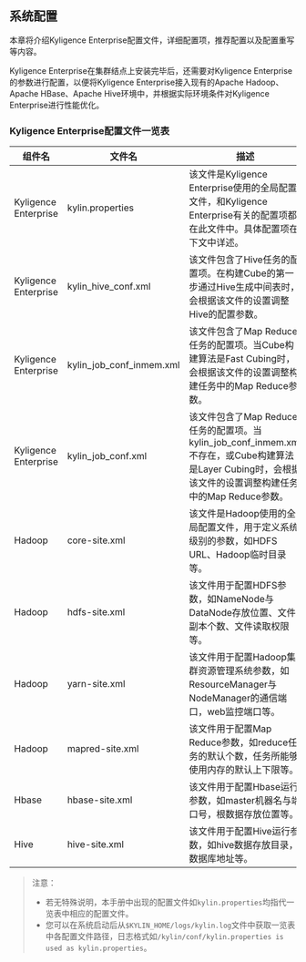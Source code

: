 ## 系统配置

本章将介绍Kyligence Enterprise配置文件，详细配置项，推荐配置以及配置重写等内容。

Kyligence Enterprise在集群结点上安装完毕后，还需要对Kyligence Enterprise的参数进行配置，以便将Kyligence Enterprise接入现有的Apache Hadoop、Apache HBase、Apache Hive环境中，并根据实际环境条件对Kyligence Enterprise进行性能优化。

### Kyligence Enterprise配置文件一览表

|组件名|文件名|描述|
|---|---|---|
|Kyligence Enterprise|kylin.properties|该文件是Kyligence Enterprise使用的全局配置文件，和Kyligence Enterprise有关的配置项都在此文件中。具体配置项在下文中详述。|
|Kyligence Enterprise|kylin\_hive\_conf.xml|该文件包含了Hive任务的配置项。在构建Cube的第一步通过Hive生成中间表时，会根据该文件的设置调整Hive的配置参数。|
|Kyligence Enterprise|kylin\_job\_conf\_inmem.xml|该文件包含了Map Reduce任务的配置项。当Cube构建算法是Fast Cubing时，会根据该文件的设置调整构建任务中的Map Reduce参数。|
|Kyligence Enterprise|kylin\_job\_conf.xml|该文件包含了Map Reduce任务的配置项。当kylin\_job\_conf\_inmem.xml不存在，或Cube构建算法是Layer Cubing时，会根据该文件的设置调整构建任务中的Map Reduce参数。|
|Hadoop|core-site.xml|该文件是Hadoop使用的全局配置文件，用于定义系统级别的参数，如HDFS URL、Hadoop临时目录等。|
|Hadoop|hdfs-site.xml|该文件用于配置HDFS参数，如NameNode与DataNode存放位置、文件副本个数、文件读取权限等。|
|Hadoop|yarn-site.xml|该文件用于配置Hadoop集群资源管理系统参数，如ResourceManager与NodeManager的通信端口，web监控端口等。|
|Hadoop|mapred-site.xml|该文件用于配置Map Reduce参数，如reduce任务的默认个数，任务所能够使用内存的默认上下限等。|
|Hbase|hbase-site.xml|该文件用于配置Hbase运行参数，如master机器名与端口号，根数据存放位置等。|
|Hive|hive-site.xml|该文件用于配置Hive运行参数，如hive数据存放目录，数据库地址等。|

>注意：
>+ 若无特殊说明，本手册中出现的配置文件如`kylin.properties`均指代一览表中相应的配置文件。
>+ 您可以在系统启动后从`$KYLIN_HOME/logs/kylin.log`文件中获取一览表中各配置文件路径，日志格式如`/kylin/conf/kylin.properties is used as kylin.properties`。
